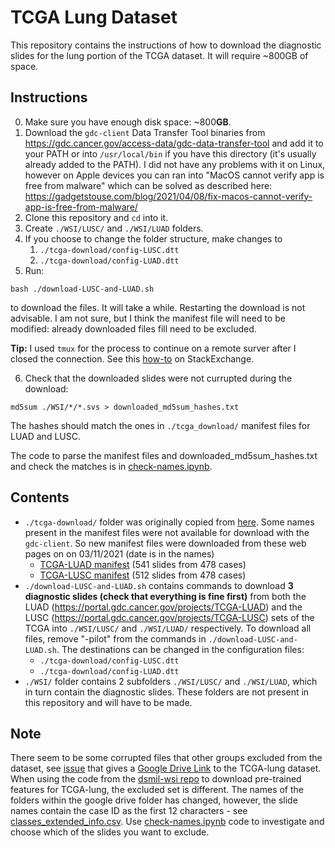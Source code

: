 # TCGA Lung Dataset

This repository contains the instructions of how to download the diagnostic slides for the lung portion of the TCGA dataset. It will require ~800GB of space.

## Instructions

0. Make sure you have enough disk space: ~800**GB**.
1. Download the `gdc-client` Data Transfer Tool binaries from
https://gdc.cancer.gov/access-data/gdc-data-transfer-tool and add it to your
PATH or into `/usr/local/bin` if you have this directory (it's usually already
added to the PATH). I did not have any problems with it on Linux, however on Apple
devices you can ran into "MacOS cannot verify app is free from malware" which can be
solved as described here:
https://gadgetstouse.com/blog/2021/04/08/fix-macos-cannot-verify-app-is-free-from-malware/
2. Clone this repository and `cd` into it.
3. Create `./WSI/LUSC/` and `./WSI/LUAD` folders.
4. If you choose to change the folder structure, make changes to
   1. `./tcga-download/config-LUSC.dtt`
   2. `./tcga-download/config-LUAD.dtt`
5. Run:

```shell
bash ./download-LUSC-and-LUAD.sh
```
to download the files. It will take a
while. Restarting the download is not advisable. I am not sure, but I think the
manifest file will need to be modified: already downloaded files fill need to be
excluded.

**Tip:** I used `tmux` for the process to continue on a remote surver after I
closed the connection. See this
[how-to](https://askubuntu.com/questions/8653/how-to-keep-processes-running-after-ending-ssh-session)
on StackExchange.

6. Check that the downloaded slides were not currupted during the download:

```shell
md5sum ./WSI/*/*.svs > downloaded_md5sum_hashes.txt
```

The hashes should match the ones in `./tcga_download/` manifest files for LUAD and LUSC.

The code to parse the manifest files and downloaded_md5sum_hashes.txt and check the matches is in [check-names.ipynb](check-names.ipynb).

## Contents

* `./tcga-download/` folder was originally copied from [here](binli-tcga-download).
Some names present in the manifest files were not available for download with the
`gdc-client`. So new manifest files were downloaded from these web pages on 
on 03/11/2021 (date is in the names)
  * [TCGA-LUAD manifest](TCGA-LUAD-manifest) (541 slides from 478 cases)
  * [TCGA-LUSC manifest](TCGA-LUSC-manifest) (512 slides from 478 cases)
* `./download-LUSC-and-LUAD.sh` contains commands to download
**3 diagnostic slides (check that everything is fine first)** from both the
LUAD (https://portal.gdc.cancer.gov/projects/TCGA-LUAD) and the
LUSC (https://portal.gdc.cancer.gov/projects/TCGA-LUSC) sets of the TCGA
into `./WSI/LUSC/` and `./WSI/LUAD/` respectively. To download all files, remove
"-pilot" from the commands in `./download-LUSC-and-LUAD.sh`. The destinations
can be changed in the configuration files:
  * `./tcga-download/config-LUSC.dtt`
  * `./tcga-download/config-LUAD.dtt`
* `./WSI/` folder contains 2 subfolders `./WSI/LUSC/` and `./WSI/LUAD`, which in
turn contain the diagnostic slides. These folders are not present in this
repository and will have to be made.

## Note

There seem to be some corrupted files that other groups excluded from the dataset, see [issue](https://github.com/binli123/dsmil-wsi/issues/16) that gives a [Google Drive Link](https://drive.google.com/drive/folders/1UobMSqJEqINX2izxrwbgprugjlTporSQ) to the TCGA-lung dataset. When using the code from the [dsmil-wsi repo](https://github.com/binli123/dsmil-wsi) to download pre-trained features for TCGA-lung, the excluded set is different. The names of the folders within the google drive folder has changed, however, the slide names contain the case ID as the first 12 characters - see [classes_extended_info.csv](classes_extended_info.csv). Use [check-names.ipynb](check-names.ipynb) code to investigate and choose which of the slides you want to exclude.


[binli-tcga-download]: https://github.com/binli123/dsmil-wsi/tree/master/tcga-download
[TCGA-LUAD-manifest]: https://portal.gdc.cancer.gov/repository?facetTab=files&filters=%7B%22content%22%3A%5B%7B%22content%22%3A%7B%22field%22%3A%22cases.project.project_id%22%2C%22value%22%3A%5B%22TCGA-LUAD%22%5D%7D%2C%22op%22%3A%22in%22%7D%2C%7B%22content%22%3A%7B%22field%22%3A%22files.experimental_strategy%22%2C%22value%22%3A%5B%22Diagnostic%20Slide%22%5D%7D%2C%22op%22%3A%22in%22%7D%5D%2C%22op%22%3A%22and%22%7D&searchTableTab=files
[TCGA-LUSC-manifest]: https://portal.gdc.cancer.gov/repository?facetTab=files&filters=%7B%22content%22%3A%5B%7B%22content%22%3A%7B%22field%22%3A%22cases.project.project_id%22%2C%22value%22%3A%5B%22TCGA-LUSC%22%5D%7D%2C%22op%22%3A%22in%22%7D%2C%7B%22content%22%3A%7B%22field%22%3A%22files.experimental_strategy%22%2C%22value%22%3A%5B%22Diagnostic%20Slide%22%5D%7D%2C%22op%22%3A%22in%22%7D%5D%2C%22op%22%3A%22and%22%7D&searchTableTab=files 